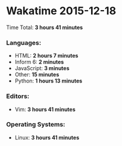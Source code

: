 # Wakatime 2015-12-18

Time Total: **3 hours 41 minutes**

### Languages:
- HTML: **2 hours 7 minutes** 
- Inform 6: **2 minutes** 
- JavaScript: **3 minutes** 
- Other: **15 minutes** 
- Python: **1 hours 13 minutes** 

### Editors:
- Vim: **3 hours 41 minutes** 

### Operating Systems:
- Linux: **3 hours 41 minutes** 

